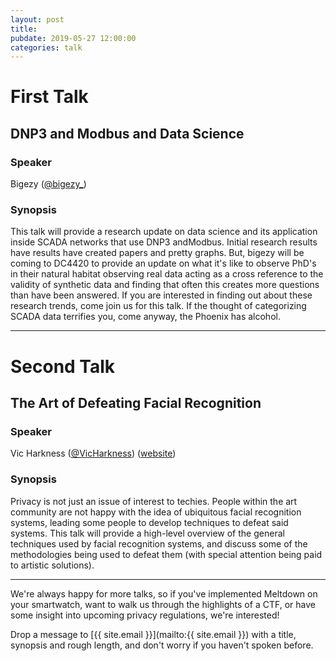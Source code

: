 ```yaml
---
layout: post
title:
pubdate: 2019-05-27 12:00:00
categories: talk
---
```


# First Talk

## DNP3 and Modbus and Data Science

### Speaker

Bigezy ([@bigezy_](https://twitter.com/@bigezy_))

### Synopsis

This talk will provide a research update on data science and its application inside SCADA networks that use DNP3 andModbus. Initial research results have results have created papers and pretty graphs. But, bigezy will be coming to DC4420 to provide an update on what it's like to observe PhD's in their natural habitat observing real data acting as a cross reference to the validity of synthetic data and finding that often this creates more questions than have been answered. If you are interested in finding out about these research trends, come join us for this talk. If the thought of categorizing SCADA data terrifies you, come anyway, the Phoenix has alcohol.

<hr>

# Second Talk

## The Art of Defeating Facial Recognition

### Speaker

Vic Harkness ([@VicHarkness](https://twitter.com/VicHarkness)) ([website](https://vicharkness.co.uk/))

### Synopsis

Privacy is not just an issue of interest to techies.  People within the art community are not happy with the idea of ubiquitous facial recognition systems, leading some people to develop techniques to defeat said systems.  This talk will provide a high-level overview of the general techniques used by facial recognition systems, and discuss some of the methodologies being used to defeat them (with special attention being paid to artistic solutions). 

<hr>

We're always happy for more talks, so if you've implemented Meltdown on your smartwatch,
want to walk us through the highlights of a CTF, or have some insight into upcoming privacy
regulations, we're interested!

Drop a message to [{{ site.email }}](mailto:{{ site.email }}) with a title,
synopsis and rough length, and don't worry if you haven't spoken before.


